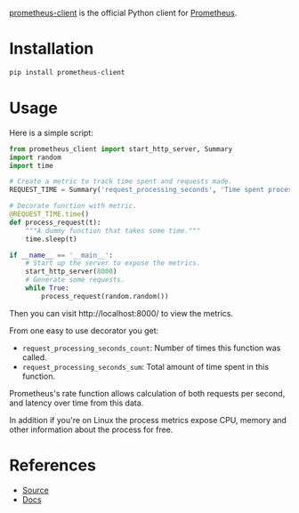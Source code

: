[prometheus-client](https://github.com/prometheus/client_python) is the official Python client for [Prometheus](prometheus.md).

# Installation

```bash
pip install prometheus-client
```

# Usage

Here is a simple script:

```python
from prometheus_client import start_http_server, Summary
import random
import time

# Create a metric to track time spent and requests made.
REQUEST_TIME = Summary('request_processing_seconds', 'Time spent processing request')

# Decorate function with metric.
@REQUEST_TIME.time()
def process_request(t):
    """A dummy function that takes some time."""
    time.sleep(t)

if __name__ == '__main__':
    # Start up the server to expose the metrics.
    start_http_server(8000)
    # Generate some requests.
    while True:
        process_request(random.random())
```

Then you can visit http://localhost:8000/ to view the metrics.

From one easy to use decorator you get:

- `request_processing_seconds_count`: Number of times this function was called.
- `request_processing_seconds_sum`: Total amount of time spent in this function.

Prometheus's rate function allows calculation of both requests per second, and latency over time from this data.

In addition if you're on Linux the process metrics expose CPU, memory and other information about the process for free.

# References

- [Source](https://github.com/prometheus/client_python)
- [Docs](https://github.com/prometheus/client_python)
